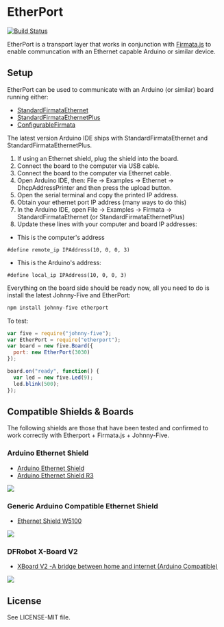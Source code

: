 # EtherPort

[![Build Status](https://travis-ci.org/rwaldron/etherport.svg?branch=master)](https://travis-ci.org/rwaldron/etherport)


EtherPort is a transport layer that works in conjunction with [Firmata.js]() to enable communcation with an Ethernet capable Arduino or similar device. 


## Setup

EtherPort can be used to communicate with an Arduino (or similar) board running either: 

- [StandardFirmataEthernet](https://github.com/firmata/arduino/tree/master/examples/StandardFirmataEthernet)
- [StandardFirmataEthernetPlus](https://github.com/firmata/arduino/tree/master/examples/StandardFirmataEthernetPlus)
- [ConfigurableFirmata](https://github.com/firmata/arduino/tree/configurable)

The latest version Arduino IDE ships with StandardFirmataEthernet and StandardFirmataEthernetPlus. 

1. If using an Ethernet shield, plug the shield into the board.
2. Connect the board to the computer via USB cable.
3. Connect the board to the computer via Ethernet cable.
4. Open Arduino IDE, then: File -> Examples -> Ethernet -> DhcpAddressPrinter and then press the upload button.
5. Open the serial terminal and copy the printed IP address.
6. Obtain your ethernet port IP address (many ways to do this)
7.  In the Arduino IDE, open File -> Examples -> Firmata -> StandardFirmataEthernet (or StandardFirmataEthernetPlus)
8.  Update these lines with your computer and board IP addresses: 
  - This is the computer's address 
  ```
  #define remote_ip IPAddress(10, 0, 0, 3)
  ```
  - This is the Arduino's address:

  ```
  #define local_ip IPAddress(10, 0, 0, 3)
  ```

Everything on the board side should be ready now, all you need to do is install the latest Johnny-Five and EtherPort: 

```js
npm install johnny-five etherport
```

To test: 

```js
var five = require("johnny-five");
var EtherPort = require("etherport");
var board = new five.Board({ 
  port: new EtherPort(3030) 
});

board.on("ready", function() {
  var led = new five.Led(9);
  led.blink(500);
});
```

## Compatible Shields & Boards

The following shields are those that have been tested and confirmed to work correctly with Etherport + Firmata.js + Johnny-Five.


### Arduino Ethernet Shield 

- [Arduino Ethernet Shield](https://www.arduino.cc/en/Main/ArduinoEthernetShield)
- [Arduino Ethernet Shield R3](http://www.amazon.com/Arduino-Rev3-Ethernet-Shield-R3/dp/B006UT97FE)

![](https://raw.githubusercontent.com/rwaldron/etherport/master/shields/arduino-ethernet-r3.jpg)

### Generic Arduino Compatible Ethernet Shield

- [Ethernet Shield W5100](http://www.amazon.com/JBtek-Ethernet-Micro-sd-Arduino-Duemilanove/dp/B00RIKTVOG/)

![](https://raw.githubusercontent.com/rwaldron/etherport/master/shields/hanrun-ethernet.jpg)


### DFRobot X-Board V2

- [XBoard V2 -A bridge between home and internet (Arduino Compatible)](http://www.dfrobot.com/index.php?route=product/product&product_id=564#.VeSD5tNViko)

![](https://raw.githubusercontent.com/rwaldron/etherport/master/shields/dfrobot-arduino-compatible-xboard.jpg)





## License
See LICENSE-MIT file.

